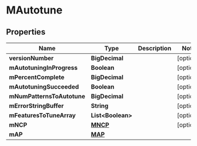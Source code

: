 

# MAutotune


## Properties

| Name | Type | Description | Notes |
|------------ | ------------- | ------------- | -------------|
|**versionNumber** | **BigDecimal** |  |  [optional] |
|**mAutotuningInProgress** | **Boolean** |  |  [optional] |
|**mPercentComplete** | **BigDecimal** |  |  [optional] |
|**mAutotuningSucceeded** | **Boolean** |  |  [optional] |
|**mNumPatternsToAutotune** | **BigDecimal** |  |  [optional] |
|**mErrorStringBuffer** | **String** |  |  [optional] |
|**mFeaturesToTuneArray** | **List&lt;Boolean&gt;** |  |  [optional] |
|**mNCP** | [**MNCP**](MNCP.md) |  |  [optional] |
|**mAP** | [**MAP**](MAP.md) |  |  |



